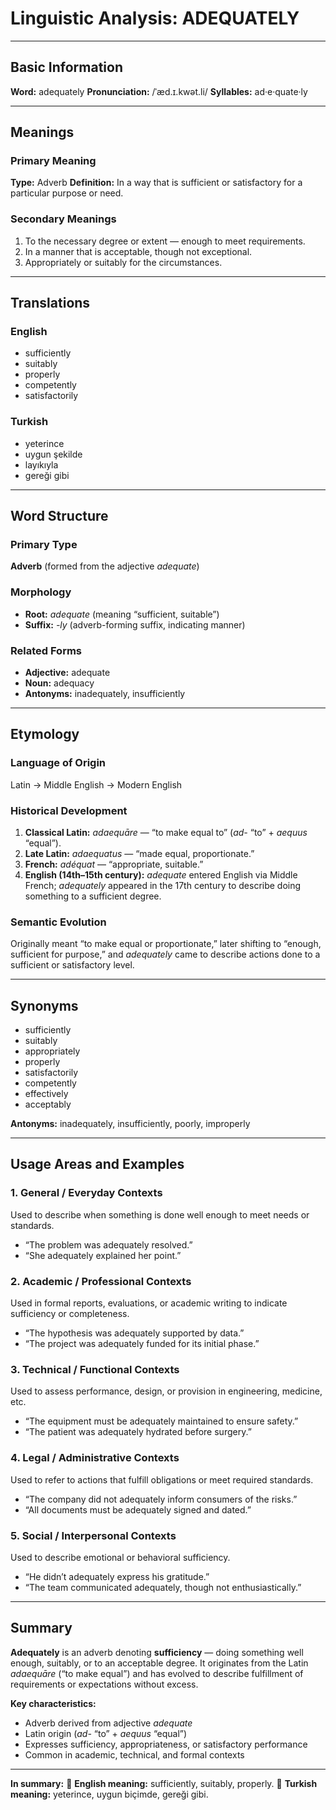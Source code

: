 # Linguistic Analysis: ADEQUATELY

---

## Basic Information

**Word:** adequately
**Pronunciation:** /ˈæd.ɪ.kwət.li/
**Syllables:** ad·e·quate·ly

---

## Meanings

### Primary Meaning

**Type:** Adverb
**Definition:** In a way that is sufficient or satisfactory for a particular purpose or need.

### Secondary Meanings

1. To the necessary degree or extent — enough to meet requirements.
2. In a manner that is acceptable, though not exceptional.
3. Appropriately or suitably for the circumstances.

---

## Translations

### English

- sufficiently
- suitably
- properly
- competently
- satisfactorily

### Turkish

- yeterince
- uygun şekilde
- layıkıyla
- gereği gibi

---

## Word Structure

### Primary Type

**Adverb** (formed from the adjective _adequate_)

### Morphology

- **Root:** _adequate_ (meaning “sufficient, suitable”)
- **Suffix:** _-ly_ (adverb-forming suffix, indicating manner)

### Related Forms

- **Adjective:** adequate
- **Noun:** adequacy
- **Antonyms:** inadequately, insufficiently

---

## Etymology

### Language of Origin

Latin → Middle English → Modern English

### Historical Development

1. **Classical Latin:** _adaequāre_ — “to make equal to” (_ad-_ “to” + _aequus_ “equal”).
2. **Late Latin:** _adaequatus_ — “made equal, proportionate.”
3. **French:** _adéquat_ — “appropriate, suitable.”
4. **English (14th–15th century):** _adequate_ entered English via Middle French; _adequately_ appeared in the 17th century to describe doing something to a sufficient degree.

### Semantic Evolution

Originally meant “to make equal or proportionate,” later shifting to “enough, sufficient for purpose,” and _adequately_ came to describe actions done to a sufficient or satisfactory level.

---

## Synonyms

- sufficiently
- suitably
- appropriately
- properly
- satisfactorily
- competently
- effectively
- acceptably

**Antonyms:** inadequately, insufficiently, poorly, improperly

---

## Usage Areas and Examples

### 1. **General / Everyday Contexts**

Used to describe when something is done well enough to meet needs or standards.

- “The problem was adequately resolved.”
- “She adequately explained her point.”

### 2. **Academic / Professional Contexts**

Used in formal reports, evaluations, or academic writing to indicate sufficiency or completeness.

- “The hypothesis was adequately supported by data.”
- “The project was adequately funded for its initial phase.”

### 3. **Technical / Functional Contexts**

Used to assess performance, design, or provision in engineering, medicine, etc.

- “The equipment must be adequately maintained to ensure safety.”
- “The patient was adequately hydrated before surgery.”

### 4. **Legal / Administrative Contexts**

Used to refer to actions that fulfill obligations or meet required standards.

- “The company did not adequately inform consumers of the risks.”
- “All documents must be adequately signed and dated.”

### 5. **Social / Interpersonal Contexts**

Used to describe emotional or behavioral sufficiency.

- “He didn’t adequately express his gratitude.”
- “The team communicated adequately, though not enthusiastically.”

---

## Summary

**Adequately** is an adverb denoting **sufficiency** — doing something well enough, suitably, or to an acceptable degree. It originates from the Latin _adaequāre_ (“to make equal”) and has evolved to describe fulfillment of requirements or expectations without excess.

**Key characteristics:**

- Adverb derived from adjective _adequate_
- Latin origin (_ad-_ “to” + _aequus_ “equal”)
- Expresses sufficiency, appropriateness, or satisfactory performance
- Common in academic, technical, and formal contexts

---

**In summary:**
🔹 **English meaning:** sufficiently, suitably, properly.
🔹 **Turkish meaning:** yeterince, uygun biçimde, gereği gibi.
